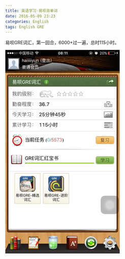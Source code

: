 ```yaml
---
title: 英语学习-易呗背单词
date: 2016-05-09 23:23
categories: English
tags: English GRE
---
```


易呗GRE词汇，第一回合，6000+过一遍，总时115小时。

![用时115小时](/assets/images/gre-round1.png)
